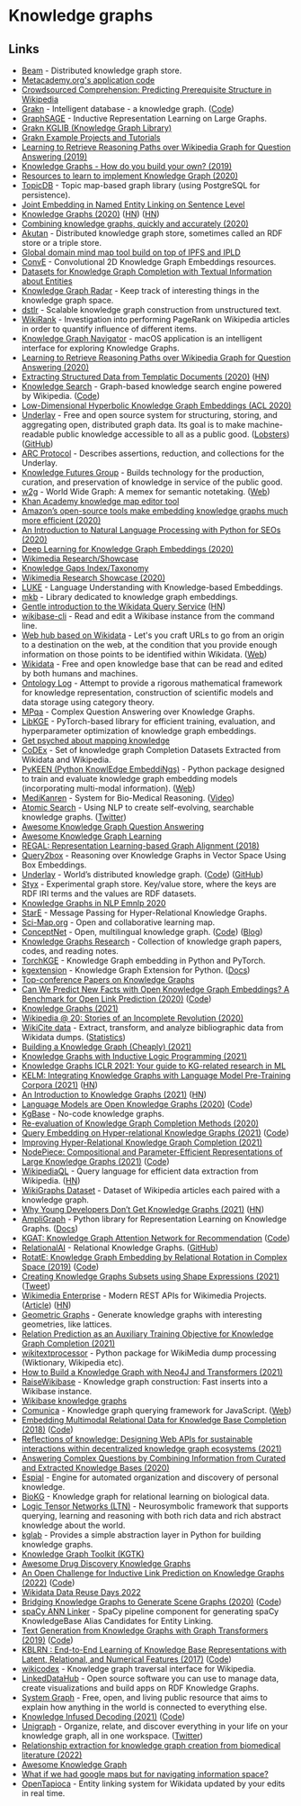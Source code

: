 # Knowledge graphs

## Links

- [Beam](https://github.com/eBay/beam) - Distributed knowledge graph store.
- [Metacademy.org's application code](https://github.com/metacademy/metacademy-application)
- [Crowdsourced Comprehension: Predicting Prerequisite Structure in Wikipedia](http://talukdar.net/papers/crowdcomp-bea7.pdf)
- [Grakn](https://grakn.ai/) - Intelligent database - a knowledge graph. ([Code](https://github.com/graknlabs/grakn))
- [GraphSAGE](http://snap.stanford.edu/graphsage/) - Inductive Representation Learning on Large Graphs.
- [Grakn KGLIB (Knowledge Graph Library)](https://github.com/graknlabs/kglib)
- [Grakn Example Projects and Tutorials](https://github.com/graknlabs/examples)
- [Learning to Retrieve Reasoning Paths over Wikipedia Graph for Question Answering (2019)](https://arxiv.org/abs/1911.10470)
- [Knowledge Graphs - How do you build your own? (2019)](https://www.reddit.com/r/MachineLearning/comments/bd4zrl/d_knowledge_graphs_how_do_you_build_your_own/)
- [Resources to learn to implement Knowledge Graph (2020)](https://www.reddit.com/r/MachineLearning/comments/et705g/r_p_resources_to_learn_to_implement_knowledge/)
- [TopicDB](https://github.com/brettkromkamp/topic-db) - Topic map-based graph library (using PostgreSQL for persistence).
- [Joint Embedding in Named Entity Linking on Sentence Level](https://arxiv.org/pdf/2002.04936.pdf)
- [Knowledge Graphs (2020)](https://arxiv.org/abs/2003.02320) ([HN](https://news.ycombinator.com/item?id=22504133)) ([HN](https://news.ycombinator.com/item?id=28953155))
- [Combining knowledge graphs, quickly and accurately (2020)](https://www.amazon.science/blog/combining-knowledge-graphs-quickly-and-accurately)
- [Akutan](https://github.com/eBay/akutan) - Distributed knowledge graph store, sometimes called an RDF store or a triple store.
- [Global domain mind map tool build on top of IPFS and IPLD](https://github.com/interplanetarymindmap/mind-map)
- [ConvE](https://github.com/TimDettmers/ConvE) - Convolutional 2D Knowledge Graph Embeddings resources.
- [Datasets for Knowledge Graph Completion with Textual Information about Entities](https://github.com/villmow/datasets_knowledge_embedding)
- [Knowledge Graph Radar](https://github.com/brettkromkamp/knowledge-graph-radar) - Keep track of interesting things in the knowledge graph space.
- [dstlr](https://github.com/dstlry/dstlr) - Scalable knowledge graph construction from unstructured text.
- [WikiRank](https://github.com/turtlesoupy/WikiRank) - Investigation into performing PageRank on Wikipedia articles in order to quantify influence of different items.
- [Knowledge Graph Navigator](http://knowledgegraphnavigator.com/) - macOS application is an intelligent interface for exploring Knowledge Graphs.
- [Learning to Retrieve Reasoning Paths over Wikipedia Graph for Question Answering (2020)](https://arxiv.org/abs/1911.10470)
- [Extracting Structured Data from Templatic Documents (2020)](https://ai.googleblog.com/2020/06/extracting-structured-data-from.html) ([HN](https://news.ycombinator.com/item?id=23502131))
- [Knowledge Search](http://knowledgesearch.us/) - Graph-based knowledge search engine powered by Wikipedia. ([Code](https://github.com/marksibrahim/knowledge_search))
- [Low-Dimensional Hyperbolic Knowledge Graph Embeddings (ACL 2020)](https://www.youtube.com/watch?v=Yf03-CBYKe4)
- [Underlay](https://www.underlay.org/) - Free and open source system for structuring, storing, and aggregating open, distributed graph data. Its goal is to make machine-readable public knowledge accessible to all as a public good. ([Lobsters](https://lobste.rs/s/toc0px/underlay_world_s_distributed_knowledge)) ([GitHub](https://github.com/underlay))
- [ARC Protocol](https://github.com/underlay/arc-protocol) - Describes assertions, reduction, and collections for the Underlay.
- [Knowledge Futures Group](https://www.knowledgefutures.org/) - Builds technology for the production, curation, and preservation of knowledge in service of the public good.
- [w2g](https://github.com/w2g/w2g) - World Wide Graph: A memex for semantic notetaking. ([Web](https://graph.global/?id=))
- [Khan Academy knowledge map editor tool](https://github.com/beneater/kmap-editor)
- [Amazon’s open-source tools make embedding knowledge graphs much more efficient (2020)](https://www.amazon.science/blog/amazons-open-source-tools-make-embedding-knowledge-graphs-much-more-efficient)
- [An Introduction to Natural Language Processing with Python for SEOs (2020)](https://www.searchenginejournal.com/natural-language-processing-python-seo/377051/)
- [Deep Learning for Knowledge Graph Embeddings (2020)](https://cxlabs.sap.com/2020/08/31/deep-learning-for-knowledge-graph-embeddings/)
- [Wikimedia Research/Showcase](https://www.mediawiki.org/wiki/Wikimedia_Research/Showcase)
- [Knowledge Gaps Index/Taxonomy](https://meta.wikimedia.org/wiki/Research:Knowledge_Gaps_Index/Taxonomy)
- [Wikimedia Research Showcase (2020)](https://www.youtube.com/watch?v=GJDsKPsz64o)
- [LUKE](https://github.com/studio-ousia/luke) - Language Understanding with Knowledge-based Embeddings.
- [mkb](https://github.com/raphaelsty/mkb) - Library dedicated to knowledge graph embeddings.
- [Gentle introduction to the Wikidata Query Service](https://www.wikidata.org/wiki/Wikidata:SPARQL_query_service/A_gentle_introduction_to_the_Wikidata_Query_Service#A_gentle_introduction_to_the_Wikidata_Query_Service) ([HN](https://news.ycombinator.com/item?id=24823074))
- [wikibase-cli](https://github.com/maxlath/wikibase-cli) - Read and edit a Wikibase instance from the command line.
- [Web hub based on Wikidata](https://github.com/maxlath/hub) - Let's you craft URLs to go from an origin to a destination on the web, at the condition that you provide enough information on those points to be identified within Wikidata. ([Web](https://hub.toolforge.org/))
- [Wikidata](https://www.wikidata.org/wiki/Wikidata:Main_Page) - Free and open knowledge base that can be read and edited by both humans and machines.
- [Ontology Log](https://en.wikipedia.org/wiki/Olog) - Attempt to provide a rigorous mathematical framework for knowledge representation, construction of scientific models and data storage using category theory.
- [MPqa](https://github.com/svakulenk0/KBQA) - Complex Question Answering over Knowledge Graphs.
- [LibKGE](https://github.com/uma-pi1/kge) - PyTorch-based library for efficient training, evaluation, and hyperparameter optimization of knowledge graph embeddings.
- [Get psyched about mapping knowledge](https://github.com/synchrony/smsn-why)
- [CoDEx](https://github.com/tsafavi/codex) - Set of knowledge graph Completion Datasets Extracted from Wikidata and Wikipedia.
- [PyKEEN (Python KnowlEdge EmbeddiNgs)](https://github.com/pykeen/pykeen) - Python package designed to train and evaluate knowledge graph embedding models (incorporating multi-modal information). ([Web](https://pykeen.github.io/))
- [MediKanren](https://github.com/webyrd/mediKanren) - System for Bio-Medical Reasoning. ([Video](https://www.youtube.com/watch?v=d-Klzumjulo))
- [Atomic Search](https://atomicsearchinc.com/) - Using NLP to create self-evolving, searchable knowledge graphs. ([Twitter](https://twitter.com/atomicsearchinc))
- [Awesome Knowledge Graph Question Answering](https://github.com/BshoterJ/awesome-kgqa)
- [Awesome Knowledge Graph Learning](https://github.com/BrambleXu/knowledge-graph-learning)
- [REGAL: Representation Learning-based Graph Alignment (2018)](https://github.com/GemsLab/REGAL)
- [Query2box](https://github.com/hyren/query2box) - Reasoning over Knowledge Graphs in Vector Space Using Box Embeddings.
- [Underlay](https://www.underlay.org/) - World’s distributed knowledge graph. ([Code](https://github.com/underlay/overview)) ([GitHub](https://github.com/underlay))
- [Styx](https://github.com/underlay/styx) - Experimental graph store. Key/value store, where the keys are RDF IRI terms and the values are RDF datasets.
- [Knowledge Graphs in NLP Emnlp 2020](https://mgalkin.medium.com/knowledge-graphs-in-nlp-emnlp-2020-2f98ec527738)
- [StarE](https://github.com/migalkin/StarE) - Message Passing for Hyper-Relational Knowledge Graphs.
- [Sci-Map.org](https://sci-map.org/) - Open and collaborative learning map.
- [ConceptNet](http://www.conceptnet.io/) - Open, multilingual knowledge graph. ([Code](https://github.com/commonsense/conceptnet5)) ([Blog](https://blog.conceptnet.io/))
- [Knowledge Graphs Research](https://github.com/shaoxiongji/knowledge-graphs) - Collection of knowledge graph papers, codes, and reading notes.
- [TorchKGE](https://github.com/torchkge-team/torchkge) - Knowledge Graph embedding in Python and PyTorch.
- [kgextension](https://github.com/om-hb/kgextension) - Knowledge Graph Extension for Python. ([Docs](https://kgextension.readthedocs.io/en/latest/))
- [Top-conference Papers on Knowledge Graphs](https://github.com/wds-seu/Knowledge-Graph-Publications)
- [Can We Predict New Facts with Open Knowledge Graph Embeddings? A Benchmark for Open Link Prediction (2020)](https://www.aclweb.org/anthology/2020.acl-main.209/) ([Code](https://github.com/samuelbroscheit/open_knowledge_graph_embeddings))
- [Knowledge Graphs (2021)](https://cacm.acm.org/magazines/2021/3/250711-knowledge-graphs/fulltext)
- [Wikipedia @ 20: Stories of an Incomplete Revolution (2020)](https://direct.mit.edu/books/book/4956/Wikipedia-20Stories-of-an-Incomplete-Revolution)
- [WikiCite data](https://github.com/wikicite/wikicite-data) - Extract, transform, and analyze bibliographic data from Wikidata dumps. ([Statistics](http://wikicite.org/statistics.html))
- [Building a Knowledge Graph (Cheaply) (2021)](https://neeva.co/blog/building-a-kg-on-the-cheap)
- [Knowledge Graphs with Inductive Logic Programming (2021)](https://blogs.sap.com/2021/05/06/knowledge-graphs-with-inductive-logic-programming-on-cml21/)
- [Knowledge Graphs ICLR 2021: Your guide to KG-related research in ML](https://mgalkin.medium.com/knowledge-graphs-iclr-2021-6e0b52c80686)
- [KELM: Integrating Knowledge Graphs with Language Model Pre-Training Corpora (2021)](https://ai.googleblog.com/2021/05/kelm-integrating-knowledge-graphs-with.html) ([HN](https://news.ycombinator.com/item?id=27233470))
- [An Introduction to Knowledge Graphs (2021)](http://ai.stanford.edu/blog/introduction-to-knowledge-graphs/) ([HN](https://news.ycombinator.com/item?id=27245696))
- [Language Models are Open Knowledge Graphs (2020)](https://arxiv.org/abs/2010.11967) ([Code](https://github.com/theblackcat102/language-models-are-knowledge-graphs-pytorch))
- [KgBase](https://www.kgbase.com/) - No-code knowledge graphs.
- [Re-evaluation of Knowledge Graph Completion Methods (2020)](https://github.com/svjan5/kg-reeval)
- [Query Embedding on Hyper-relational Knowledge Graphs (2021)](https://arxiv.org/abs/2106.08166) ([Code](https://github.com/DimitrisAlivas/StarQE))
- [Improving Hyper-Relational Knowledge Graph Completion (2021)](https://arxiv.org/abs/2104.08167)
- [NodePiece: Compositional and Parameter-Efficient Representations of Large Knowledge Graphs (2021)](https://arxiv.org/abs/2106.12144) ([Code](https://github.com/migalkin/NodePiece))
- [WikipediaQL](https://github.com/zverok/wikipedia_ql) - Query language for efficient data extraction from Wikipedia. ([HN](https://news.ycombinator.com/item?id=27738969))
- [WikiGraphs Dataset](https://paperswithcode.com/dataset/wikigraphs) - Dataset of Wikipedia articles each paired with a knowledge graph.
- [Why Young Developers Don’t Get Knowledge Graphs (2021)](https://www.datanami.com/2021/07/30/why-young-developers-dont-get-knowledge-graphs/) ([HN](https://news.ycombinator.com/item?id=28026091))
- [AmpliGraph](https://github.com/Accenture/AmpliGraph) - Python library for Representation Learning on Knowledge Graphs. ([Docs](https://docs.ampligraph.org/))
- [KGAT: Knowledge Graph Attention Network for Recommendation](https://arxiv.org/abs/1905.07854) ([Code](https://github.com/LunaBlack/KGAT-pytorch))
- [RelationalAI](https://www.relational.ai/) - Relational Knowledge Graphs. ([GitHub](https://github.com/RelationalAI-oss))
- [RotatE: Knowledge Graph Embedding by Relational Rotation in Complex Space (2019)](https://openreview.net/forum?id=HkgEQnRqYQ) ([Code](https://github.com/DeepGraphLearning/KnowledgeGraphEmbedding))
- [Creating Knowledge Graphs Subsets using Shape Expressions (2021)](https://arxiv.org/abs/2110.11709) ([Tweet](https://twitter.com/andrawaag/status/1452933423148978180))
- [Wikimedia Enterprise](https://enterprise.wikimedia.com/) - Modern REST APIs for Wikimedia Projects. ([Article](https://wikimediafoundation.org/news/2021/10/25/wikimedia-foundation-launches-wikimedia-enterprise-the-new-opt-in-product-for-companies-and-organizations-to-easily-reuse-content-from-wikipedia-and-wikimedia-projects/)) ([HN](https://news.ycombinator.com/item?id=29014523))
- [Geometric Graphs](https://github.com/cthoyt/geometric-graphs) - Generate knowledge graphs with interesting geometries, like lattices.
- [Relation Prediction as an Auxiliary Training Objective for Knowledge Graph Completion (2021)](https://github.com/facebookresearch/ssl-relation-prediction)
- [wikitextprocessor](https://github.com/tatuylonen/wikitextprocessor) - Python package for WikiMedia dump processing (Wiktionary, Wikipedia etc).
- [How to Build a Knowledge Graph with Neo4J and Transformers (2021)](https://walidamamou.medium.com/how-to-build-a-knowledge-graph-with-neo4j-and-transformers-72b9471d6969)
- [RaiseWikibase](https://github.com/UB-Mannheim/RaiseWikibase) - Knowledge graph construction: Fast inserts into a Wikibase instance.
- [Wikibase knowledge graphs](https://github.com/shigapov/wikibase-knowledge-graphs)
- [Comunica](https://github.com/comunica/comunica) - Knowledge graph querying framework for JavaScript. ([Web](https://comunica.dev/))
- [Embedding Multimodal Relational Data for Knowledge Base Completion (2018)](https://arxiv.org/abs/1809.01341) ([Code](https://github.com/pouyapez/mkbe))
- [Reflections of knowledge: Designing Web APIs for sustainable interactions within decentralized knowledge graph ecosystems (2021)](https://ruben.verborgh.org/blog/2021/12/23/reflections-of-knowledge/)
- [Answering Complex Questions by Combining Information from Curated and Extracted Knowledge Bases (2020)](https://aclanthology.org/2020.nli-1.1/)
- [Espial](https://github.com/Uzay-G/espial) - Engine for automated organization and discovery of personal knowledge.
- [BioKG](https://github.com/dsi-bdi/biokg) - Knowledge graph for relational learning on biological data.
- [Logic Tensor Networks (LTN)](https://github.com/logictensornetworks/logictensornetworks) - Neurosymbolic framework that supports querying, learning and reasoning with both rich data and rich abstract knowledge about the world.
- [kglab](https://github.com/DerwenAI/kglab) - Provides a simple abstraction layer in Python for building knowledge graphs.
- [Knowledge Graph Toolkit (KGTK)](https://github.com/usc-isi-i2/kgtk)
- [Awesome Drug Discovery Knowledge Graphs](https://github.com/AstraZeneca/awesome-drug-discovery-knowledge-graphs)
- [An Open Challenge for Inductive Link Prediction on Knowledge Graphs (2022)](https://arxiv.org/abs/2203.01520) ([Code](https://github.com/pykeen/ilpc2022))
- [Wikidata Data Reuse Days 2022](https://diff.wikimedia.org/event/wikidata-data-reuse-days-2022/)
- [Bridging Knowledge Graphs to Generate Scene Graphs (2020)](https://arxiv.org/abs/2001.02314) ([Code](https://github.com/alirezazareian/gbnet))
- [spaCy ANN Linker](https://github.com/microsoft/spacy-ann-linker) - SpaCy pipeline component for generating spaCy KnowledgeBase Alias Candidates for Entity Linking.
- [Text Generation from Knowledge Graphs with Graph Transformers (2019)](https://arxiv.org/abs/1904.02342) ([Code](https://github.com/rikdz/GraphWriter))
- [KBLRN : End-to-End Learning of Knowledge Base Representations with Latent, Relational, and Numerical Features (2017)](https://arxiv.org/abs/1709.04676) ([Code](https://github.com/mniepert/mmkb))
- [wikicodex](https://github.com/keroserene/wikicodex) - Knowledge graph traversal interface for Wikipedia.
- [LinkedDataHub](https://github.com/AtomGraph/LinkedDataHub) - Open source software you can use to manage data, create visualizations and build apps on RDF Knowledge Graphs.
- [System Graph](https://system.com/graph) - Free, open, and living public resource that aims to explain how anything in the world is connected to everything else.
- [Knowledge Infused Decoding (2021)](https://openreview.net/forum?id=upnDJ7itech) ([Code](https://github.com/microsoft/KID))
- [Unigraph](https://unigraph.dev/) - Organize, relate, and discover everything in your life on your knowledge graph, all in one workspace. ([Twitter](https://twitter.com/GetUnigraph))
- [Relationship extraction for knowledge graph creation from biomedical literature (2022)](https://arxiv.org/abs/2201.01647)
- [Awesome Knowledge Graph](https://github.com/totogo/awesome-knowledge-graph)
- [What if we had google maps but for navigating information space?](https://twitter.com/MatthewWSiu/status/1519906295603675143)
- [OpenTapioca](https://github.com/wetneb/opentapioca) - Entity linking system for Wikidata updated by your edits in real time.